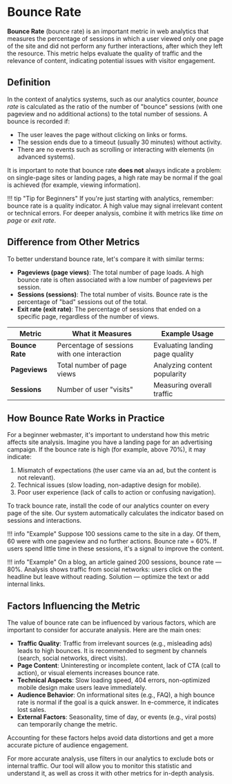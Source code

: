 # Bounce Rate

**Bounce Rate** (bounce rate) is an important metric in web analytics that measures the percentage of sessions in which a user viewed only one page of the site and did not perform any further interactions, after which they left the resource. This metric helps evaluate the quality of traffic and the relevance of content, indicating potential issues with visitor engagement.

## Definition

In the context of analytics systems, such as our analytics counter, *bounce rate* is calculated as the ratio of the number of "bounce" sessions (with one pageview and no additional actions) to the total number of sessions. A bounce is recorded if:

- The user leaves the page without clicking on links or forms.
- The session ends due to a timeout (usually 30 minutes) without activity.
- There are no events such as scrolling or interacting with elements (in advanced systems).

It is important to note that bounce rate **does not** always indicate a problem: on single-page sites or landing pages, a high rate may be normal if the goal is achieved (for example, viewing information).

!!! tip "Tip for Beginners"
    If you're just starting with analytics, remember: bounce rate is a quality indicator. A high value may signal irrelevant content or technical errors. For deeper analysis, combine it with metrics like *time on page* or *exit rate*.

## Difference from Other Metrics

To better understand bounce rate, let's compare it with similar terms:

- **Pageviews (page views)**: The total number of page loads. A high bounce rate is often associated with a low number of pageviews per session.
- **Sessions (sessions)**: The total number of visits. Bounce rate is the percentage of "bad" sessions out of the total.
- **Exit rate (exit rate)**: The percentage of sessions that ended on a specific page, regardless of the number of views.

| Metric | What it Measures | Example Usage |
|------------------|---------------------------------------|---------------------------------------|
| **Bounce Rate** | Percentage of sessions with one interaction | Evaluating landing page quality |
| **Pageviews** | Total number of page views | Analyzing content popularity |
| **Sessions** | Number of user "visits" | Measuring overall traffic |

## How Bounce Rate Works in Practice

For a beginner webmaster, it's important to understand how this metric affects site analysis. Imagine you have a landing page for an advertising campaign. If the bounce rate is high (for example, above 70%), it may indicate:

1. Mismatch of expectations (the user came via an ad, but the content is not relevant).
2. Technical issues (slow loading, non-adaptive design for mobile).
3. Poor user experience (lack of calls to action or confusing navigation).

To track bounce rate, install the code of our analytics counter on every page of the site. Our system automatically calculates the indicator based on sessions and interactions.

!!! info "Example"
    Suppose 100 sessions came to the site in a day. Of them, 60 were with one pageview and no further actions. Bounce rate = 60%. If users spend little time in these sessions, it's a signal to improve the content.

!!! info "Example"
    On a blog, an article gained 200 sessions, bounce rate — 80%. Analysis shows traffic from social networks: users click on the headline but leave without reading. Solution — optimize the text or add internal links.

## Factors Influencing the Metric

The value of bounce rate can be influenced by various factors, which are important to consider for accurate analysis. Here are the main ones:

- **Traffic Quality**: Traffic from irrelevant sources (e.g., misleading ads) leads to high bounces. It is recommended to segment by channels (search, social networks, direct visits).
- **Page Content**: Uninteresting or incomplete content, lack of CTA (call to action), or visual elements increases bounce rate.
- **Technical Aspects**: Slow loading speed, 404 errors, non-optimized mobile design make users leave immediately.
- **Audience Behavior**: On informational sites (e.g., FAQ), a high bounce rate is normal if the goal is a quick answer. In e-commerce, it indicates lost sales.
- **External Factors**: Seasonality, time of day, or events (e.g., viral posts) can temporarily change the metric.

Accounting for these factors helps avoid data distortions and get a more accurate picture of audience engagement.

For more accurate analysis, use filters in our analytics to exclude bots or internal traffic. Our tool will allow you to monitor this statistic and understand it, as well as cross it with other metrics for in-depth analysis.
